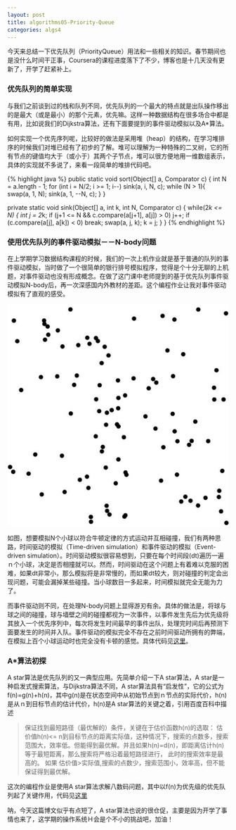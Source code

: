 ```yaml
---
layout: post
title: algorithms05-Priority-Queue
categories: algs4
---
```


今天来总结一下优先队列（PriorityQueue）用法和一些相关的知识。春节期间也是没什么时间干正事，Coursera的课程进度落下了不少，博客也是十几天没有更新了，开学了赶紧补上。


### 优先队列的简单实现

与我们之前谈到过的栈和队列不同，优先队列的一个最大的特点就是出队操作移出的是最大（或是最小）的那个元素，优先嘛。这样一种数据结构在很多场合中都是有用，比如说我们的Dijkstra算法，还有下面要提到的事件驱动模拟以及A*算法。

如何实现一个优先序列呢，比较好的做法是采用堆（heap）的结构，在学习堆排序的时候我们对堆已经有了初步的了解。堆可以理解为一种特殊的二叉树，它的所有节点的键值均大于（或小于）其两个子节点，堆可以很方便地用一维数组表示，具体的实现就不多说了，来看一段简单的堆排代码吧。

{% highlight java %}
public static void sort(Object[] a, Comparator c) {
	int N = a.length - 1;
	for (int i = N/2; i >= 1; i--)
		sink(a, i, N, c);
	while (N > 1){
		swap(a, 1, N);
		sink(a, 1, --N, c);
	}
}

private static void sink(Object[] a, int k, int N, Comparator c) {
	while(2*k <= N) {
		int j = 2*k;
		if (j+1 <= N && c.compare(a[j+1], a[j]) > 0)
			j++;
		if (c.compare(a[j], a[k]) < 0)
			break;
		swap(a, j, k);
		k = j;
	}
}
{% endhighlight %}


### 使用优先队列的事件驱动模拟－－N-body问题

在上学期学习数据结构课程的时候，我们的一次上机作业就是基于普通的队列的事件驱动模拟，当时做了一个很简单的银行排号模拟程序，觉得是个十分无聊的上机题，对事件驱动也没有形成概念。在做了这门课中老师提到的基于优先队列事件驱动模拟N-body后，再一次深感国内外教材的差距。这个编程作业让我对事件驱动模拟有了直观的感受。

![nbody](/images/nbody.jpg)  

如图，想要模拟N个小球以符合牛顿定律的方式运动并互相碰撞，我们有两种思路，时间驱动的模拟（Time-driven simulation）和事件驱动的模拟（Event-driven simulation）。时间驱动模拟很容易想到，只要在每个时间段(dt)遍历一遍ｎ个小球，决定是否相撞就可以。然而，时间驱动在这个问题上有着难以克服的困难，如果dt非常小，那么模拟将是非常慢的，而如果dt较大，则对碰撞的判定会出现问题，可能会漏掉某些碰撞。当小球数目一多起来，时间模拟就完全无能为力了。

而事件驱动则不同，在处理N-body问题上显得游刃有余。具体的做法是，将球与球之间的碰撞，球与墙壁之间的碰撞都视为一次事件，以事件发生先后为优先级将其放入一个优先序列中，每次将发生时间最早的事件出队，处理完时间后再预测下面要发生的时间并入队。事件驱动的模拟完全不存在之前时间驱动所拥有的弊端，在模拟上百个小球运动时也完全没有卡顿的感觉。具体代码见[这里](https://github.com/yaokai1117/algs4/tree/master/Nbody)。


### A*算法初探

A star算法是优先队列的又一典型应用。先简单介绍一下A star算法，A star是一种启发式搜索算法，与Dijkstra算法不同，A star算法具有“启发性”，它的公式为f(n)=g(n)+h(n)，其中g(n)是在状态空间中从初始节点到ｎ节点的实际代价，h(n)是从ｎ到目标节点的估计代价，h(n)是A star算法的关键之着，引用百度百科中描述

> 保证找到最短路径（最优解的）条件，关键在于估价函数h(n)的选取：
估价值h(n)<= n到目标节点的距离实际值，这种情况下，搜索的点数多，搜索范围大，效率低。但能得到最优解。并且如果h(n)=d(n)，即距离估计h(n)等于最短距离，那么搜索将严格沿着最短路径进行， 此时的搜索效率是最高的。
如果 估价值>实际值,搜索的点数少，搜索范围小，效率高，但不能保证得到最优解。

这次的编程作业是使用A star算法求解八数码问题，其中以f(n)为优先级的优先队列起了关键作用，代码见[这里](https://github.com/yaokai1117/algs4/tree/master/EightPuzzle)

呐，今天这篇博文似乎有点短了，A star算法也说的很仓促，主要是因为开学了事情也来了，这学期的操作系统Ｈ会是个不小的挑战吧，加油！



